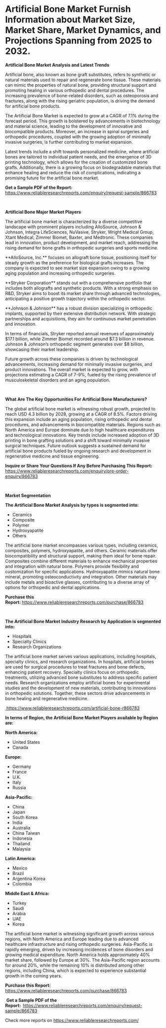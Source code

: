 <p><h1>Artificial Bone Market Furnish Information about Market Size, Market Share, Market Dynamics, and Projections Spanning from 2025 to 2032.</h1></p><p><strong>Artificial Bone Market Analysis and Latest Trends</strong></p>
<p><p>Artificial bone, also known as bone graft substitutes, refers to synthetic or natural materials used to repair and regenerate bone tissue. These materials can mimic the properties of natural bone, providing structural support and promoting healing in various orthopedic and dental procedures. The increasing prevalence of bone-related disorders, such as osteoporosis and fractures, along with the rising geriatric population, is driving the demand for artificial bone products.</p><p>The Artificial Bone Market is expected to grow at a CAGR of 7.1% during the forecast period. This growth is bolstered by advancements in biotechnology and material science, leading to the development of innovative and biocompatible products. Moreover, an increase in spinal surgeries and orthopedic procedures, coupled with the growing adoption of minimally invasive surgeries, is further contributing to market expansion. </p><p>Latest trends include a shift towards personalized medicine, where artificial bones are tailored to individual patient needs, and the emergence of 3D printing technology, which allows for the creation of customized bone grafts. Additionally, there is a growing focus on biodegradable materials that enhance healing and reduce the risk of complications, indicating a promising future for the artificial bone market.</p></p>
<p><strong>Get a Sample PDF of the Report:&nbsp;</strong> <a href="https://www.reliableresearchreports.com/enquiry/request-sample/866783?utm_campaign=2273&utm_medium=2&utm_source=Github&utm_content=ia&utm_term=03032025&utm_id=artificial-bone">https://www.reliableresearchreports.com/enquiry/request-sample/866783</a></p>
<p>&nbsp;</p>
<p><strong>Artificial Bone Major Market Players</strong></p>
<p><p>The artificial bone market is characterized by a diverse competitive landscape with prominent players including AlloSource, Johnson & Johnson, Integra LifeSciences, NuVasive, Stryker, Wright Medical Group, Xtant Medical, Zimmer Biomet, Baxter, and Medtronic. These companies lead in innovation, product development, and market reach, addressing the rising demand for bone grafts in orthopedic surgeries and sports medicine.</p><p>**AlloSource, Inc.** focuses on allograft bone tissue, positioning itself for steady growth as the preference for biological grafts increases. The company is expected to see market size expansion owing to a growing aging population and increasing orthopedic surgeries.</p><p>**Stryker Corporation** stands out with a comprehensive portfolio that includes both allografts and synthetic products. With a strong emphasis on R&D, Stryker aims to boost its market share through advanced technologies, anticipating a positive growth trajectory within the orthopedic sector.</p><p>**Johnson & Johnson** has a robust division specializing in orthopedic implants, supported by their extensive distribution network. With strategic partnerships and acquisitions, they aim for continuous market penetration and innovation.</p><p>In terms of financials, Stryker reported annual revenues of approximately $17.1 billion, while Zimmer Biomet recorded around $7.3 billion in revenue. Johnson & Johnson’s orthopedic segment generates over $8 billion, showcasing their market leadership.</p><p>Future growth across these companies is driven by technological advancements, increasing demand for minimally invasive surgeries, and product innovations. The overall market is expected to grow, with projections estimating a CAGR of 7-9%, fueled by the rising prevalence of musculoskeletal disorders and an aging population.</p></p>
<p>&nbsp;</p>
<p><strong>What Are The Key Opportunities For Artificial Bone Manufacturers?</strong></p>
<p><p>The global artificial bone market is witnessing robust growth, projected to reach USD 4.3 billion by 2028, growing at a CAGR of 8.5%. Factors driving this expansion include an aging population, rising orthopedic and dental procedures, and advancements in biocompatible materials. Regions such as North America and Europe dominate due to high healthcare expenditures and technological innovations. Key trends include increased adoption of 3D printing in bone grafting solutions and a shift toward minimally invasive surgical techniques. Future outlook suggests a sustained demand for artificial bone products fueled by ongoing research and development in regenerative medicine and tissue engineering.</p></p>
<p><strong>Inquire or Share Your Questions If Any Before Purchasing This Report:</strong> <a href="https://www.reliableresearchreports.com/enquiry/pre-order-enquiry/866783?utm_campaign=2273&utm_medium=2&utm_source=Github&utm_content=ia&utm_term=03032025&utm_id=artificial-bone">https://www.reliableresearchreports.com/enquiry/pre-order-enquiry/866783</a></p>
<p>&nbsp;</p>
<p><strong>Market Segmentation</strong></p>
<p><strong>The Artificial Bone Market Analysis by types is segmented into:</strong></p>
<p><ul><li>Ceramics</li><li>Composite</li><li>Polymer</li><li>Hydroxyapatite</li><li>Others</li></ul></p>
<p><p>The artificial bone market encompasses various types, including ceramics, composites, polymers, hydroxyapatite, and others. Ceramic materials offer biocompatibility and structural support, making them ideal for bone repair. Composites combine different materials to enhance mechanical properties and integration with natural bone. Polymers provide flexibility and customization for specific applications. Hydroxyapatite mimics natural bone mineral, promoting osteoconductivity and integration. Other materials may include metals and bioactive glasses, contributing to a diverse array of options for orthopedic and dental applications.</p></p>
<p><strong>Purchase this Report:&nbsp;</strong><a href="https://www.reliableresearchreports.com/purchase/866783?utm_campaign=2273&utm_medium=2&utm_source=Github&utm_content=ia&utm_term=03032025&utm_id=artificial-bone">https://www.reliableresearchreports.com/purchase/866783</a></p>
<p>&nbsp;</p>
<p><strong>The Artificial Bone Market Industry Research by Application is segmented into:</strong></p>
<p><ul><li>Hospitals</li><li>Specialty Clinics</li><li>Research Organizations</li></ul></p>
<p><p>The artificial bone market serves various applications, including hospitals, specialty clinics, and research organizations. In hospitals, artificial bones are used for surgical procedures to treat fractures and bone defects, enhancing patient recovery. Specialty clinics focus on orthopedic treatments, utilizing advanced bone substitutes to address specific patient needs. Research organizations employ artificial bones for experimental studies and the development of new materials, contributing to innovations in orthopedic solutions. Together, these sectors drive advancements in bone healing and regenerative medicine.</p></p>
<p><a href="https://www.reliableresearchreports.com/artificial-bone-r866783?utm_campaign=2273&utm_medium=2&utm_source=Github&utm_content=ia&utm_term=03032025&utm_id=artificial-bone">&nbsp;https://www.reliableresearchreports.com/artificial-bone-r866783</a></p>
<p><strong>In terms of Region, the Artificial Bone Market Players available by Region are:</strong></p>
<p>
    <p> <strong> North America: </strong>
        <ul>
            <li>United States</li>
            <li>Canada</li>
        </ul>
        </p> 
    <p> <strong> Europe: </strong>
        <ul>
            <li>Germany</li>
            <li>France</li>
            <li>U.K.</li>
            <li>Italy</li>
            <li>Russia</li>
        </ul>
        </p> 
    <p> <strong> Asia-Pacific: </strong>
        <ul>
            <li>China</li>
            <li>Japan</li>
            <li>South Korea</li>
            <li>India</li>
            <li>Australia</li>
            <li>China Taiwan</li>
            <li>Indonesia</li>
            <li>Thailand</li>
            <li>Malaysia</li>
        </ul>
        </p> 
    <p> <strong> Latin America: </strong>
        <ul>
            <li>Mexico</li>
            <li>Brazil</li>
            <li>Argentina Korea</li>
            <li>Colombia</li>
        </ul>
        </p> 
    <p> <strong> Middle East & Africa: </strong>
        <ul>
            <li>Turkey</li>
            <li>Saudi</li>
            <li>Arabia</li>
            <li>UAE</li>
            <li>Korea</li>
        </ul>
    </p>
    </p>
<p><p>The artificial bone market is witnessing significant growth across various regions, with North America and Europe leading due to advanced healthcare infrastructure and rising orthopedic surgeries. Asia-Pacific is rapidly emerging, driven by increasing incidences of bone disorders and growing medical expenditure. North America holds approximately 40% market share, followed by Europe at 30%. The Asia-Pacific region accounts for around 20%, while the remaining 10% is distributed among other regions, including China, which is expected to experience substantial growth in the coming years.</p></p>
<p><strong>Purchase this Report: </strong><a href="https://www.reliableresearchreports.com/purchase/866783?utm_campaign=2273&utm_medium=2&utm_source=Github&utm_content=ia&utm_term=03032025&utm_id=artificial-bone">https://www.reliableresearchreports.com/purchase/866783</a></p>
<p>&nbsp;<strong>Get a Sample PDF of the Report:&nbsp;&nbsp;</strong><a href="https://www.reliableresearchreports.com/enquiry/request-sample/866783?utm_campaign=2273&utm_medium=2&utm_source=Github&utm_content=ia&utm_term=03032025&utm_id=artificial-bone">https://www.reliableresearchreports.com/enquiry/request-sample/866783</a></p>
<p><strong></strong></p>
<p>Check more reports on <a href="https://www.reliableresearchreports.com/?utm_campaign=2273&utm_medium=2&utm_source=Github&utm_content=ia&utm_term=03032025&utm_id=artificial-bone">https://www.reliableresearchreports.com/</a></p>